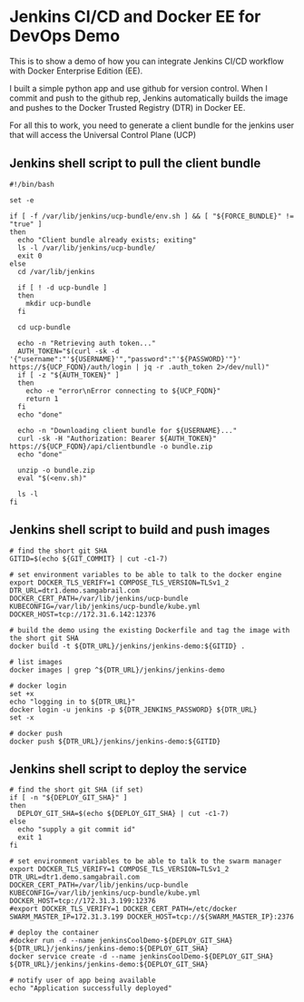 # Jenkins CI/CD and Docker EE for DevOps Demo
This is to show a demo of how you can integrate Jenkins CI/CD workflow with Docker Enterprise Edition (EE).

I built a simple python app and use github for version control. When I commit and push to the github rep, Jenkins automatically builds the image and pushes to the Docker Trusted Registry (DTR) in Docker EE.

For all this to work, you need to generate a client bundle for the jenkins user that will access the Universal Control Plane (UCP) 

## Jenkins shell script to pull the client bundle

```
#!/bin/bash

set -e

if [ -f /var/lib/jenkins/ucp-bundle/env.sh ] && [ "${FORCE_BUNDLE}" != "true" ]
then
  echo "Client bundle already exists; exiting"
  ls -l /var/lib/jenkins/ucp-bundle/
  exit 0
else
  cd /var/lib/jenkins

  if [ ! -d ucp-bundle ]
  then
    mkdir ucp-bundle
  fi

  cd ucp-bundle

  echo -n "Retrieving auth token..."
  AUTH_TOKEN="$(curl -sk -d '{"username":"'${USERNAME}'","password":"'${PASSWORD}'"}' https://${UCP_FQDN}/auth/login | jq -r .auth_token 2>/dev/null)"
  if [ -z "${AUTH_TOKEN}" ]
  then
    echo -e "error\nError connecting to ${UCP_FQDN}"
    return 1
  fi
  echo "done"

  echo -n "Downloading client bundle for ${USERNAME}..."
  curl -sk -H "Authorization: Bearer ${AUTH_TOKEN}" https://${UCP_FQDN}/api/clientbundle -o bundle.zip
  echo "done"

  unzip -o bundle.zip
  eval "$(<env.sh)"

  ls -l
fi
```


## Jenkins shell script to build and push images
```
# find the short git SHA
GITID=$(echo ${GIT_COMMIT} | cut -c1-7)

# set environment variables to be able to talk to the docker engine
export DOCKER_TLS_VERIFY=1 COMPOSE_TLS_VERSION=TLSv1_2 DTR_URL=dtr1.demo.samgabrail.com DOCKER_CERT_PATH=/var/lib/jenkins/ucp-bundle KUBECONFIG=/var/lib/jenkins/ucp-bundle/kube.yml DOCKER_HOST=tcp://172.31.6.142:12376

# build the demo using the existing Dockerfile and tag the image with the short git SHA
docker build -t ${DTR_URL}/jenkins/jenkins-demo:${GITID} .

# list images
docker images | grep ^${DTR_URL}/jenkins/jenkins-demo

# docker login
set +x
echo "logging in to ${DTR_URL}"
docker login -u jenkins -p ${DTR_JENKINS_PASSWORD} ${DTR_URL}
set -x

# docker push
docker push ${DTR_URL}/jenkins/jenkins-demo:${GITID}
```

## Jenkins shell script to deploy the service
```
# find the short git SHA (if set)
if [ -n "${DEPLOY_GIT_SHA}" ]
then
  DEPLOY_GIT_SHA=$(echo ${DEPLOY_GIT_SHA} | cut -c1-7)
else
  echo "supply a git commit id"
  exit 1
fi

# set environment variables to be able to talk to the swarm manager
export DOCKER_TLS_VERIFY=1 COMPOSE_TLS_VERSION=TLSv1_2 DTR_URL=dtr1.demo.samgabrail.com DOCKER_CERT_PATH=/var/lib/jenkins/ucp-bundle KUBECONFIG=/var/lib/jenkins/ucp-bundle/kube.yml DOCKER_HOST=tcp://172.31.3.199:12376
#export DOCKER_TLS_VERIFY=1 DOCKER_CERT_PATH=/etc/docker SWARM_MASTER_IP=172.31.3.199 DOCKER_HOST=tcp://${SWARM_MASTER_IP}:2376

# deploy the container
#docker run -d --name jenkinsCoolDemo-${DEPLOY_GIT_SHA} ${DTR_URL}/jenkins/jenkins-demo:${DEPLOY_GIT_SHA}
docker service create -d --name jenkinsCoolDemo-${DEPLOY_GIT_SHA} ${DTR_URL}/jenkins/jenkins-demo:${DEPLOY_GIT_SHA}

# notify user of app being available
echo "Application successfully deployed"
```


